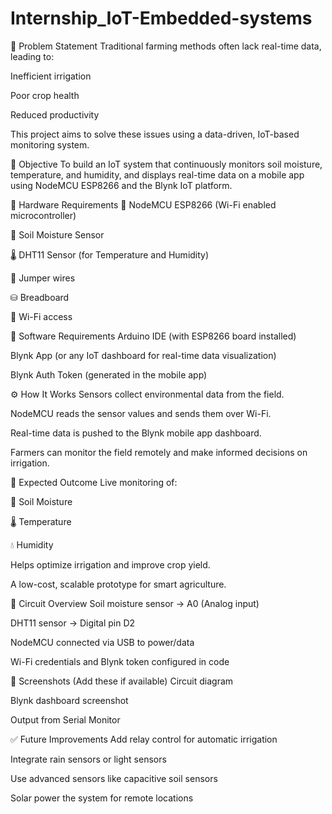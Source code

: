 # Internship_IoT-Embedded-systems
📌 Problem Statement
Traditional farming methods often lack real-time data, leading to:

Inefficient irrigation

Poor crop health

Reduced productivity

This project aims to solve these issues using a data-driven, IoT-based monitoring system.

🎯 Objective
To build an IoT system that continuously monitors soil moisture, temperature, and humidity, and displays real-time data on a mobile app using NodeMCU ESP8266 and the Blynk IoT platform.

🧰 Hardware Requirements
🧠 NodeMCU ESP8266 (Wi-Fi enabled microcontroller)

🌱 Soil Moisture Sensor

🌡️ DHT11 Sensor (for Temperature and Humidity)

🧵 Jumper wires

⛁ Breadboard

📶 Wi-Fi access

📱 Software Requirements
Arduino IDE (with ESP8266 board installed)

Blynk App (or any IoT dashboard for real-time data visualization)

Blynk Auth Token (generated in the mobile app)

⚙️ How It Works
Sensors collect environmental data from the field.

NodeMCU reads the sensor values and sends them over Wi-Fi.

Real-time data is pushed to the Blynk mobile app dashboard.

Farmers can monitor the field remotely and make informed decisions on irrigation.

🚀 Expected Outcome
Live monitoring of:

🌱 Soil Moisture

🌡️ Temperature

💧 Humidity

Helps optimize irrigation and improve crop yield.

A low-cost, scalable prototype for smart agriculture.

🔌 Circuit Overview
Soil moisture sensor → A0 (Analog input)

DHT11 sensor → Digital pin D2

NodeMCU connected via USB to power/data

Wi-Fi credentials and Blynk token configured in code

📸 Screenshots (Add these if available)
Circuit diagram

Blynk dashboard screenshot

Output from Serial Monitor

✅ Future Improvements
Add relay control for automatic irrigation

Integrate rain sensors or light sensors

Use advanced sensors like capacitive soil sensors

Solar power the system for remote locations

